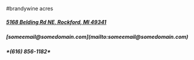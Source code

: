 #brandywine acres

<h5><a href="https://www.google.com/maps/place/5168+Belding+Rd+NE,+Rockford,+MI+49341">5168 Belding Rd NE, Rockford, MI 49341 <span class='fa fa-map-marker'></span></a></h5>

<h5>[someemail@somedomain.com](mailto:someemail@somedomain.com)</h5>

<h5>*(616) 856-1182*</h5>

